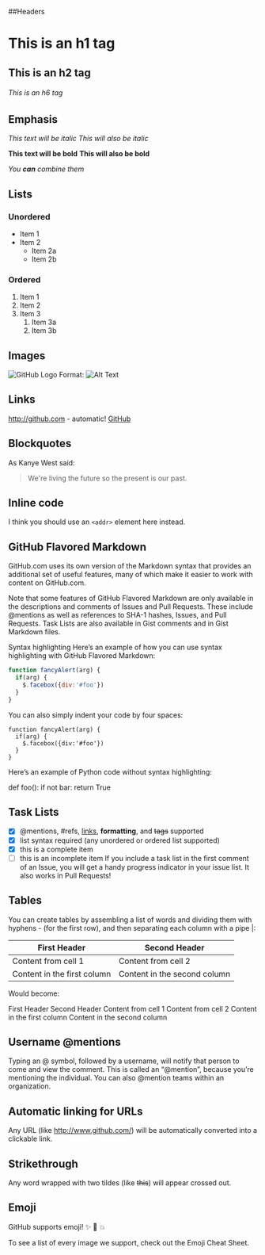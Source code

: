 ##Headers
# This is an h1 tag
## This is an h2 tag
###### This is an h6 tag
## Emphasis
*This text will be italic*
_This will also be italic_

**This text will be bold**
__This will also be bold__

_You **can** combine them_
## Lists
### Unordered
* Item 1
* Item 2
  * Item 2a
  * Item 2b
### Ordered
1. Item 1
1. Item 2
1. Item 3
   1. Item 3a
   1. Item 3b
## Images
![GitHub Logo](/images/logo.png)
Format: ![Alt Text](url)
## Links
http://github.com - automatic!
[GitHub](http://github.com)
## Blockquotes
As Kanye West said:

> We're living the future so
> the present is our past.
## Inline code
I think you should use an
`<addr>` element here instead.

## GitHub Flavored Markdown
GitHub.com uses its own version of the Markdown syntax that provides an additional set of useful features, many of which make it easier to work with content on GitHub.com.

Note that some features of GitHub Flavored Markdown are only available in the descriptions and comments of Issues and Pull Requests. These include @mentions as well as references to SHA-1 hashes, Issues, and Pull Requests. Task Lists are also available in Gist comments and in Gist Markdown files.

Syntax highlighting
Here’s an example of how you can use syntax highlighting with GitHub Flavored Markdown:

```javascript
function fancyAlert(arg) {
  if(arg) {
    $.facebox({div:'#foo'})
  }
}
```
You can also simply indent your code by four spaces:

    function fancyAlert(arg) {
      if(arg) {
        $.facebox({div:'#foo'})
      }
    }
Here’s an example of Python code without syntax highlighting:

def foo():
    if not bar:
        return True
## Task Lists
- [x] @mentions, #refs, [links](), **formatting**, and <del>tags</del> supported
- [x] list syntax required (any unordered or ordered list supported)
- [x] this is a complete item
- [ ] this is an incomplete item
If you include a task list in the first comment of an Issue, you will get a handy progress indicator in your issue list. It also works in Pull Requests!

## Tables
You can create tables by assembling a list of words and dividing them with hyphens - (for the first row), and then separating each column with a pipe |:

First Header | Second Header
------------ | -------------
Content from cell 1 | Content from cell 2
Content in the first column | Content in the second column
Would become:

First Header	Second Header
Content from cell 1	Content from cell 2
Content in the first column	Content in the second column

## Username @mentions
Typing an @ symbol, followed by a username, will notify that person to come and view the comment. This is called an “@mention”, because you’re mentioning the individual. You can also @mention teams within an organization.

## Automatic linking for URLs
Any URL (like http://www.github.com/) will be automatically converted into a clickable link.

## Strikethrough
Any word wrapped with two tildes (like ~~this~~) will appear crossed out.

## Emoji
GitHub supports emoji! :sparkles: :camel: :boom:

To see a list of every image we support, check out the Emoji Cheat Sheet.
